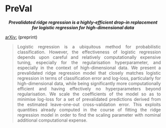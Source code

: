 # PreVal

<!-- ### *Prevalidated ridge regression is a highly-efficient drop-in replacement for logistic regression for high-dimensional data* -->

<div align="center"><b><i>Prevalidated ridge regression is a highly-efficient drop-in replacement<br>for logistic regression for high-dimensional data</b></i></div>

[arXiv:](https://arxiv.org/) (preprint)

> <div align="justify">Logistic regression is a ubiquitous method for probabilistic classification. However, the effectiveness of logistic regression depends upon careful and relatively computationally expensive tuning, especially for the regularisation hyperparameter, and especially in the context of high-dimensional data. We present a prevalidated ridge regression model that closely matches logistic regression in terms of classification error and log-loss, particularly for high-dimensional data, while being significantly more computationally efficient and having effectively no hyperparameters beyond regularisation. We scale the coefficients of the model so as to minimise log-loss for a set of prevalidated predictions derived from the estimated leave-one-out cross-validation error. This exploits quantities already computed in the course of fitting the ridge regression model in order to find the scaling parameter with nominal additional computational expense.</div>